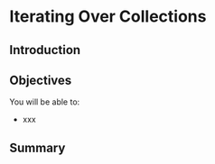 
# Iterating Over Collections


## Introduction


## Objectives
You will be able to:
* xxx

## Summary


